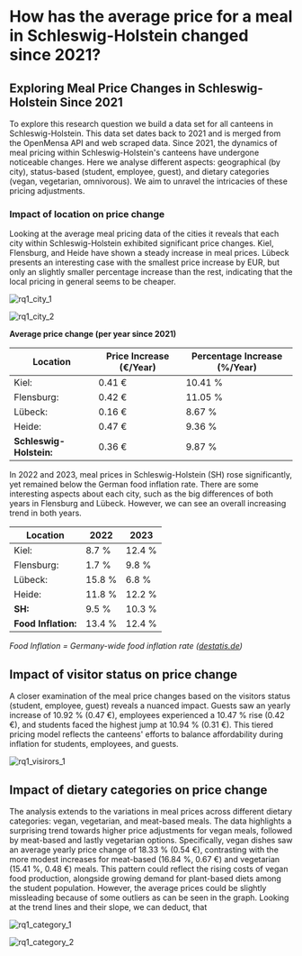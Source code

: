 # How has the average price for a meal in Schleswig-Holstein changed since 2021? 

## Exploring Meal Price Changes in Schleswig-Holstein Since 2021

To explore this research question we build a data set for all canteens in Schleswig-Holstein. This data set dates back to 2021 and is merged from the OpenMensa API and web scraped data. Since 2021, the dynamics of meal pricing within Schleswig-Holstein's canteens have undergone noticeable changes. Here we analyse different aspects: geographical (by city), status-based (student, employee, guest), and dietary categories (vegan, vegetarian, omnivorous). We aim to unravel the intricacies of these pricing adjustments.

### Impact of location on price change

Looking at the average meal pricing data of the cities it reveals that each city within Schleswig-Holstein exhibited significant price changes. Kiel, Flensburg, and Heide have shown a steady increase in meal prices. Lübeck presents an interesting case with the smallest price increase by EUR, but only an slightly smaller percentage increase than the rest, indicating that the local pricing in general seems to be cheaper. 

![rq1_city_1](https://github.com/jonasweinschuetz/data_science_projekt/assets/59099913/1bc7cb1d-f8db-49bc-9240-cc0e7d682dc6)

![rq1_city_2](https://github.com/jonasweinschuetz/data_science_projekt/assets/59099913/adbc7d75-cb3f-4c90-9511-ab8e65464fbc)

**Average price change (per year since 2021)**

| Location             | Price Increase (€/Year) | Percentage Increase (\%/Year) |
|----------------------|-------------------------|-------------------------------|
| Kiel:                | 0.41 €                  | 10.41 \%                      |
| Flensburg:           | 0.42 €                  | 11.05 \%                      |
| Lübeck:              | 0.16 €                  | 8.67 \%                       |
| Heide:               | 0.47 €                  | 9.36 \%                       |
| **Schleswig-Holstein:** | 0.36 €              | 9.87 \%                       |

In 2022 and 2023, meal prices in Schleswig-Holstein (SH) rose significantly, yet remained below the German food inflation rate. There are some interesting aspects about each city, such as the big differences of both years in Flensburg and Lübeck. However, we can see an overall increasing trend in both years.

| Location          | 2022   | 2023  |
|-------------------|-------|-------|
| Kiel:             | 8.7 %  | 12.4 % |
| Flensburg:        | 1.7 %  | 9.8 %  |
| Lübeck:           | 15.8 % | 6.8 %  |
| Heide:            | 11.8 % | 12.2 % |
| **SH:**           | 9.5 %  | 10.3 % |
| **Food Inflation:** | 13.4 % | 12.4 % |

_Food Inflation = Germany-wide food inflation rate ([destatis.de](https://destatis.de))_

## Impact of visitor status on price change

A closer examination of the meal price changes based on the visitors status (student, employee, guest) reveals a nuanced impact. Guests saw an yearly increase of 10.92 % (0.47 €), employees experienced a 10.47 % rise (0.42 €), and students faced the highest jump at 10.94 % (0.31 €). This tiered pricing model reflects the canteens' efforts to balance affordability during inflation for students, employees, and guests.

![rq1_visirors_1](https://github.com/jonasweinschuetz/data_science_projekt/assets/59099913/ff53bbbf-0f61-470a-8e90-d4f04b52bd34)

## Impact of dietary categories on price change

The analysis extends to the variations in meal prices across different dietary categories: vegan, vegetarian, and meat-based meals. The data highlights a surprising trend towards higher price adjustments for vegan meals, followed by meat-based and lastly vegetarian options. Specifically, vegan dishes saw an average yearly price change of 18.33 % (0.54 €), contrasting with the more modest increases for meat-based (16.84 %, 0.67 €) and vegetarian (15.41 %, 0.48 €) meals. This pattern could reflect the rising costs of vegan food production, alongside growing demand for plant-based diets among the student population. However, the average prices could be slightly missleading because of some outliers as can be seen in the graph. Looking at the trend lines and their slope, we can deduct, that 

![rq1_category_1](https://github.com/jonasweinschuetz/data_science_projekt/assets/59099913/098cc59f-f387-4521-8b11-e48dde3c1c4a)

![rq1_category_2](https://github.com/jonasweinschuetz/data_science_projekt/assets/59099913/64441c51-b427-4268-8f15-cb89754f7d5e)
